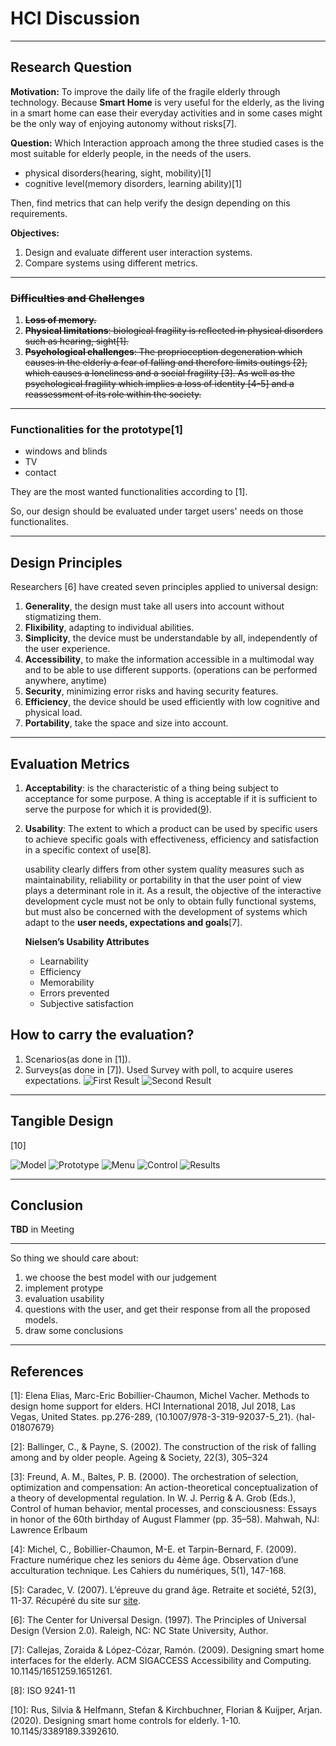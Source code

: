 # HCI Discussion

---

## Research Question

**Motivation:** To improve the daily life of the fragile elderly through technology. Because **Smart Home** is very useful for the elderly, as the living in a smart home can ease their everyday activities and in some cases might be the only way of enjoying autonomy without risks[7].

**Question:** Which Interaction approach among the three studied cases is the most suitable for elderly people, in the needs of the users. 
- physical disorders(hearing, sight, mobility)[1]
- cognitive level(memory disorders, learning ability)[1]

Then, find metrics that can help verify the design depending on this requirements.

**Objectives:** 
1. Design and evaluate different user interaction systems.
2. Compare systems using different metrics.
   
---

### ~~Difficulties and Challenges~~

1. ~~**Loss of memory.**~~
2. ~~**Physical limitations**: biological fragility is reflected in physical disorders such as hearing, sight[1].~~
3. ~~**Psychological challenges**: The proprioception degeneration which causes in the elderly a fear of falling and therefore limits outings [2], which causes a loneliness and a social fragility [3]. As well as the psychological fragility which implies a loss of identity [4-5] and a reassessment of its role within the society.~~

---

### Functionalities for the prototype[1]

- windows and blinds
- TV
- contact

They are the most wanted functionalities according to [1].

So, our design should be evaluated under target users' needs on those functionalites.

---

## Design Principles

Researchers [6] have created seven principles applied to universal design:

1. **Generality**, the design must take all users into account without stigmatizing them.
2. **Flixibility**, adapting to individual abilities.
3. **Simplicity**, the device must be understandable by all, independently of the user experience.
4. **Accessibility**, to make the information accessible in a multimodal way and to be able to use different supports. (operations can be performed anywhere, anytime)
5. **Security**, minimizing error risks and having security features.
6. **Efficiency**, the device should be used efficiently
with low cognitive and physical load.
7. **Portability**, take the space and size into account.

<!-- Other researchers[1] considered the design procedure as an iterative approach starting with needs analysis, defining specifications, design, and evaluation. And used scenarios, modelling, to project in the use of the device and to identify the desired features and interaction modes. -->

<!-- ### Designing Smart Home Controls for Elderly

Design requirements appropriate in the context of designing Smart Home controls for elderly[9]:
1. **Ease of use** Input modalities should be simple and easily recognized.
2. **Easy to handle** Product should have a reasonable size - not too small for elderly to handle, not too large to be unwieldy.
3. **No required knowledge** of the controlled devices internal workings, Product comes configured with the most common use-cases - or professional setup is provided.
4. **Not bound to a specific area** Users should be able to use the product from all places inside the house, they usually would want to use it from.
5. **Immediate feedback**, Product provides the user with information that their input did indeed change something;
6. **General purpose**, Product should be able to work with many different devices within it’s scope and not end up as one of many remote controls.
7. **Privacy** Product should not listen to the user’s every action, like speech and gesture recognition do, which could give elderly an uncomfortable feeling of being monitored. -->

---

## Evaluation Metrics

1. **Acceptability**:  is the characteristic of a thing being subject to acceptance for some purpose. A thing is acceptable if it is sufficient to serve the purpose for which it is provided([9]).
   
2. **Usability**: The extent to which a product can be used by specific users to achieve specific goals 
with effectiveness, efficiency and satisfaction in a specific context of use[8].
   
   usability clearly differs from other system quality measures such as maintainability, reliability or portability in that the user point of view plays a determinant role in it. As a result, the objective of the interactive development cycle must not be only to obtain fully functional systems, but must also be concerned with the development of systems which adapt to the **user needs, expectations and goals**[7].

    **Nielsen’s Usability Attributes**
   - Learnability 
   - Efficiency
   - Memorability
   - Errors prevented
   - Subjective satisfaction
   
## How to carry the evaluation?

1. Scenarios(as done in [1]).
2. Surveys(as done in [7]).
Used Survey with poll, to acquire useres expectations.
![First Result](/img/Res1.png)
![Second Result](/img/Res2.png)
---

## Tangible Design
[10]

![Model](/img/2Res1.png)
![Prototype](/img/2Res2.png)
![Menu](/img/2Res3.png)
![Control](/img/2Res4.png)
![Results](/img/2Res5.png)

---

## Conclusion

**TBD** in Meeting

---

So thing we should care about:

   1. we choose the best model with our judgement
   2. implement protype
   3. evaluation usability
   4. questions with the user, and get their response from all the proposed models.
   5. draw some conclusions 

---

## References

[1]: Elena Elias, Marc-Eric Bobillier-Chaumon, Michel Vacher. Methods to design home support for elders. HCI International 2018, Jul 2018, Las Vegas, United States. pp.276-289, ⟨10.1007/978-3-319-92037-5_21⟩. ⟨hal-01807679⟩

[2]: Ballinger, C., & Payne, S. (2002). The construction of the risk of falling among and by older
people. Ageing & Society, 22(3), 305–324

[3]: Freund, A. M., Baltes, P. B. (2000). The orchestration of selection, optimization and compensation: An action-theoretical conceptualization of a theory of developmental regulation.
In W. J. Perrig & A. Grob (Eds.), Control of human behavior, mental processes, and
consciousness: Essays in honor of the 60th birthday of August Flammer (pp. 35–58).
Mahwah, NJ: Lawrence Erlbaum

[4]: Michel, C., Bobillier-Chaumon, M-E. et Tarpin-Bernard, F. (2009). Fracture numérique chez les seniors du 4ème âge. Observation d’une acculturation technique. Les Cahiers du numériques, 5(1), 147-168.

[5]: Caradec, V. (2007). L’épreuve du grand âge. Retraite et société, 52(3), 11-37. Récupéré du site sur [site](http://www.cairn.info/revue-retraite-et-societe-2007-3-page-11).

[6]: The Center for Universal Design. (1997). The Principles of Universal Design (Version 2.0). Raleigh, NC: NC State University, Author.

[7]: Callejas, Zoraida & López-Cózar, Ramón. (2009). Designing smart home interfaces for the elderly. ACM SIGACCESS Accessibility and Computing. 10.1145/1651259.1651261. 

[8]: ISO  9241-11

[9]: https://en.wikipedia.org/wiki/Acceptability

[10]: Rus, Silvia & Helfmann, Stefan & Kirchbuchner, Florian & Kuijper, Arjan. (2020). Designing smart home controls for elderly. 1-10. 10.1145/3389189.3392610. 
